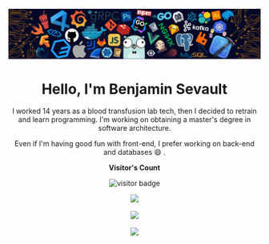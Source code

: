 <p align="center"><img src="https://raw.githubusercontent.com/BSevault/BSevault/main/header.png"></p>

<h1 align="center">Hello, I'm Benjamin Sevault</h1>
<p align="center">I worked 14 years as a blood transfusion lab tech, then I decided to retrain and learn programming. I'm working on obtaining a master's degree in software architecture.</p>
<p align="center">Even if I'm having good fun with front-end, I prefer working on back-end and databases 😄 .</p>

<p align="center"><b>Visitor's Count</b></p>
<p align="center"><img src="https://profile-counter.glitch.me/%7BBSevault%7D/count.svg" alt="visitor badge"/></p>
<p align="center"><img src="https://github-readme-stats.vercel.app/api/top-langs/?username=BSevault&layout=compact&hide=TSQL&theme=chartreuse-dark"></p>
<p align="center" ><img src="https://github-readme-stats.vercel.app/api?username=BSevault&count_private=true&show_icons=true&&theme=chartreuse-dark&include_all_commits=true" width="400"></p> 
<p align="center" ><img src="https://github-readme-streak-stats.herokuapp.com?user=BSevault&theme=chartreuse-dark"></p>



<!--
**BSevault/BSevault** is a ✨ _special_ ✨ repository because its `README.md` (this file) appears on your GitHub profile.

Here are some ideas to get you started:

- 🔭 I’m currently working on ...
- 🌱 I’m currently learning ...
- 👯 I’m looking to collaborate on ...
- 🤔 I’m looking for help with ...
- 💬 Ask me about ...
- 📫 How to reach me: ...
- 😄 Pronouns: ...
- ⚡ Fun fact: ...
-->
